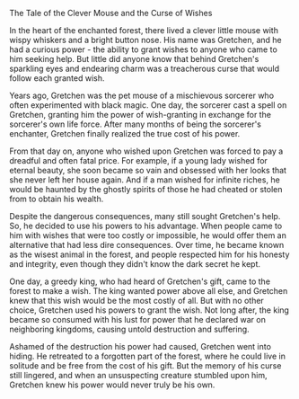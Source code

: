 The Tale of the Clever Mouse and the Curse of Wishes

In the heart of the enchanted forest, there lived a clever little mouse with wispy whiskers and a bright button nose. His name was Gretchen, and he had a curious power - the ability to grant wishes to anyone who came to him seeking help. But little did anyone know that behind Gretchen's sparkling eyes and endearing charm was a treacherous curse that would follow each granted wish.

Years ago, Gretchen was the pet mouse of a mischievous sorcerer who often experimented with black magic. One day, the sorcerer cast a spell on Gretchen, granting him the power of wish-granting in exchange for the sorcerer's own life force. After many months of being the sorcerer's enchanter, Gretchen finally realized the true cost of his power.

From that day on, anyone who wished upon Gretchen was forced to pay a dreadful and often fatal price. For example, if a young lady wished for eternal beauty, she soon became so vain and obsessed with her looks that she never left her house again. And if a man wished for infinite riches, he would be haunted by the ghostly spirits of those he had cheated or stolen from to obtain his wealth.

Despite the dangerous consequences, many still sought Gretchen's help. So, he decided to use his powers to his advantage. When people came to him with wishes that were too costly or impossible, he would offer them an alternative that had less dire consequences. Over time, he became known as the wisest animal in the forest, and people respected him for his honesty and integrity, even though they didn't know the dark secret he kept.

One day, a greedy king, who had heard of Gretchen's gift, came to the forest to make a wish. The king wanted power above all else, and Gretchen knew that this wish would be the most costly of all. But with no other choice, Gretchen used his powers to grant the wish. Not long after, the king became so consumed with his lust for power that he declared war on neighboring kingdoms, causing untold destruction and suffering.

Ashamed of the destruction his power had caused, Gretchen went into hiding. He retreated to a forgotten part of the forest, where he could live in solitude and be free from the cost of his gift. But the memory of his curse still lingered, and when an unsuspecting creature stumbled upon him, Gretchen knew his power would never truly be his own.